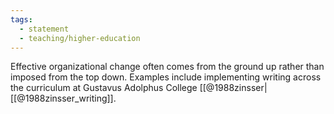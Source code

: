 ```yaml
---
tags:
  - statement
  - teaching/higher-education
---
```

Effective organizational change often comes from the ground up rather than imposed from the top down. Examples include implementing writing across the curriculum at Gustavus Adolphus College [[@1988zinsser|[[@1988zinsser_writing]].

